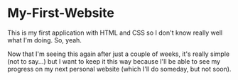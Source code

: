 # My-First-Website
This is my first application with HTML and CSS so I don't know really well what I'm doing. So, yeah.

Now that I'm seeing this again after just a couple of weeks, it's really simple (not to say...) but I want to keep it this way because I'll be able to see my progress on my next personal website (which I'll do someday, but not soon).